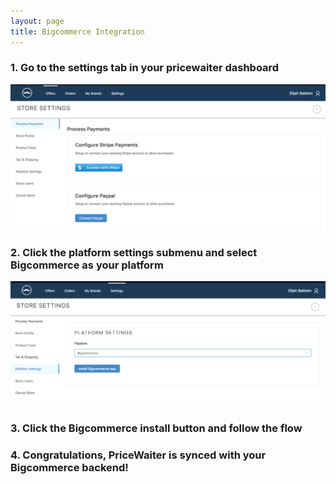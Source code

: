 ```yaml
---
layout: page
title: Bigcommerce Integration
---
```


<h3>1. Go to the settings tab in your pricewaiter dashboard</h3>

<img src="/images/market/settings.png" width="800">

<h3>2. Click the platform settings submenu and select Bigcommerce as your platform</h3>

<img src="/images/market/bigcommerce/platform_settings.png" width="800">

<h3>3. Click the Bigcommerce install button and follow the flow</h3>

<h3>4. Congratulations, PriceWaiter is synced with your Bigcommerce backend!</h3>
